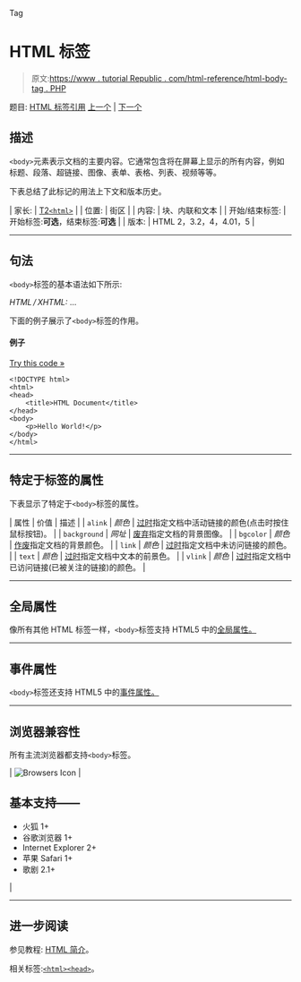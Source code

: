 Tag <link href="../Styles/Style.css" type="text/css" rel="stylesheet">

# HTML 标签

> 原文:[https://www . tutorial Republic . com/html-reference/html-body-tag . PHP](https://www.tutorialrepublic.com/html-reference/html-body-tag.php)

题目: [HTML 标签引用](../faq.php#php-mysql) [上一个](html-blockquote-tag.php) | [下一个](html-br-tag.php)

## 描述

`<body>`元素表示文档的主要内容。它通常包含将在屏幕上显示的所有内容，例如标题、段落、超链接、图像、表单、表格、列表、视频等等。

下表总结了此标记的用法上下文和版本历史。

| 家长: | [T2`<html>`](html-html-tag.php) |
| 位置: | 街区 |
| 内容: | 块、内联和文本 |
| 开始/结束标签: | 开始标签:**可选**，结束标签:**可选** |
| 版本: | HTML 2，3.2，4，4.01，5 |

* * *

## 句法

`<body>`标签的基本语法如下所示:

*HTML / XHTML:* <body> ... </body>

下面的例子展示了`<body>`标签的作用。

#### 例子

[Try this code »](../codelab.php?topic=html&file=body-tag "Try this code using online Editor")

```
<!DOCTYPE html>
<html>
<head>
    <title>HTML Document</title>
</head>
<body>
    <p>Hello World!</p>
</body>
</html>
```

* * *

## 特定于标签的属性

下表显示了特定于`<body>`标签的属性。

| 属性 | 价值 | 描述 |
| `alink` | *颜色* | [过时](../definitions.php#obsolete "Not supported in HTML5")指定文档中活动链接的颜色(点击时按住鼠标按钮)。 |
| `background` | *网址* | [废弃](../definitions.php#obsolete "Not supported in HTML5")指定文档的背景图像。 |
| `bgcolor` | *颜色* | [作废](../definitions.php#obsolete "Not supported in HTML5")指定文档的背景颜色。 |
| `link` | *颜色* | [过时](../definitions.php#obsolete "Not supported in HTML5")指定文档中未访问链接的颜色。 |
| `text` | *颜色* | [过时](../definitions.php#obsolete "Not supported in HTML5")指定文档中文本的前景色。 |
| `vlink` | *颜色* | [过时](../definitions.php#obsolete "Not supported in HTML5")指定文档中已访问链接(已被关注的链接)的颜色。 |

* * *

## 全局属性

像所有其他 HTML 标签一样，`<body>`标签支持 HTML5 中的[全局属性。](html5-global-attributes.php)

* * *

## 事件属性

`<body>`标签还支持 HTML5 中的[事件属性。](html5-event-attributes.php)

* * *

## 浏览器兼容性

所有主流浏览器都支持`<body>`标签。

| ![Browsers Icon](../Images/e9331123c77668c1832e541c2fca1002.png) | 

## 基本支持——

*   火狐 1+
*   谷歌浏览器 1+
*   Internet Explorer 2+
*   苹果 Safari 1+
*   歌剧 2.1+

 |

* * *

## 进一步阅读

参见教程: [HTML 简介](../html-tutorial/html-introduction.php)。

相关标签:[`<html>`](html-html-tag.php)[`<head>`](html-head-tag.php)。